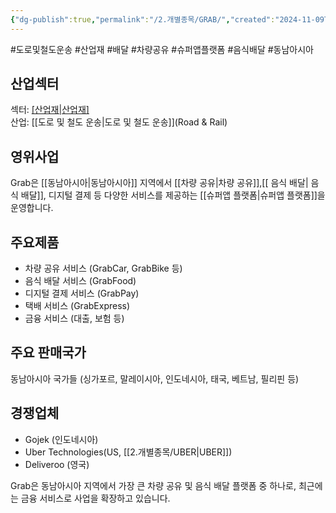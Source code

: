 ```yaml
---
{"dg-publish":true,"permalink":"/2.개별종목/GRAB/","created":"2024-11-09T08:51:37.293+09:00","updated":"2025-07-29T21:37:04.708+09:00"}
---
```


#도로및철도운송 #산업재 #배달 #차량공유 #슈퍼앱플랫폼 #음식배달 #동남아시아 

## 산업섹터

섹터: [[산업재\|산업재]](Industrials)  
산업: [[도로 및 철도 운송\|도로 및 철도 운송]](Road & Rail)

## 영위사업

Grab은 [[동남아시아\|동남아시아]] 지역에서 [[차량 공유\|차량 공유]],[[ 음식 배달\| 음식 배달]], 디지털 결제 등 다양한 서비스를 제공하는 [[슈퍼앱 플랫폼\|슈퍼앱 플랫폼]]을 운영합니다.

## 주요제품

- 차량 공유 서비스 (GrabCar, GrabBike 등)
- 음식 배달 서비스 (GrabFood)
- 디지털 결제 서비스 (GrabPay)
- 택배 서비스 (GrabExpress)
- 금융 서비스 (대출, 보험 등)

## 주요 판매국가

동남아시아 국가들 (싱가포르, 말레이시아, 인도네시아, 태국, 베트남, 필리핀 등)

## 경쟁업체

- Gojek (인도네시아)
- Uber Technologies(US, [[2.개별종목/UBER\|UBER]])
- Deliveroo (영국)

Grab은 동남아시아 지역에서 가장 큰 차량 공유 및 음식 배달 플랫폼 중 하나로, 최근에는 금융 서비스로 사업을 확장하고 있습니다.